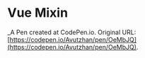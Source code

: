 # Vue Mixin
 _A Pen created at CodePen.io. Original URL: [https://codepen.io/Avutzhan/pen/OeMbJQ](https://codepen.io/Avutzhan/pen/OeMbJQ).

 